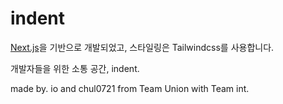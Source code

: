 # indent 

[Next.js](https://nextjs.org)을 기반으로 개발되었고, 스타일링은 Tailwindcss를 사용합니다. 

개발자들을 위한 소통 공간, indent.

made by. io and chul0721 from Team Union with Team int.
